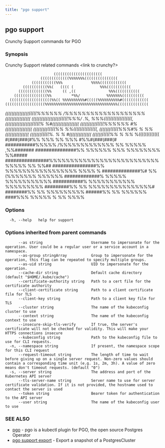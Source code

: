```yaml
---
title: "pgo support"
---
```

## pgo support

Crunchy Support commands for PGO

### Synopsis


Crunchy Support related commands <link to crunchy?>

                          ((((((((((((((((((((((
                    (((((((((((((%%%%%%%(((((((((((((((
                (((((((((((%%%             %%%%((((((((((((
            (((((((((((%%(   (((( (            %%%(((((((((((
          (((((((((((((%%     (( ,((               %%%(((((((((((
        (((((((((((((((%%         *%%/            %%%%%%%((((((((((
      (((((((((((((((((((%%(( %%%%%%%%%%#(((((%%%%%%%%%%#((((((((((((
    ((((((((((((((((((%%%%%%%%%%%%%%%%%%%%%%%%%%%%%%%%%((((((((((((((
  *((((((((((((((((((((%%%%%%     /%%%%%%%%%%%%%%%%%%%((((((((((((((((
  (((((((((((((((((((((((%%%/      .%,             %%%((((((((((((((((((,
  ((((((((((((((((((((((%                             %#(((((((((((((((((
(((((((((((((((%%%%%%                                 #%(((((((((((((((((
((((((((((((((%%                                         %%(((((((((((((((,
((((((((((((%%%#%                                     %   %%(((((((((((((((
((((((((((((%.                      %                 %     #((((((((((((((
(((((((((((%%                        %               %%*     %(((((((((((((
#(###(###(#%%                      %%%    %%        %%%      #%%#(###(###(#
###########%%%%%   /%%%%%%%%%%%%%       %%       %%%%%         ,%%#######
###############%%       %%%%%%        %%%    %%%%%%%%             %%#####
  ################%%%%%%%%%%%%%%%%%%%%%%%%%%%%%%%   %%               %%##
  ################%%        %%%%%%%%%%%%%%%%%      %%%%               %
    ##############%#        %%   (%%%%%%%           %%%%%%
    #############%     %%%%%                      %%%%%%%%%%%
      ###########%       %%%%%%%%%%%            %%%%%%%%%
        #########%%     %%            %%%%%%%%%%%%%%%#
          ########%%   %%                  %%%%%%%%%
              ######%% %%                      %%%%%%
                ####%%%                        %%%%%  %
                      %%                         %%%%



### Options

```
  -h, --help   help for support
```

### Options inherited from parent commands

```
      --as string                      Username to impersonate for the operation. User could be a regular user or a service account in a namespace.
      --as-group stringArray           Group to impersonate for the operation, this flag can be repeated to specify multiple groups.
      --as-uid string                  UID to impersonate for the operation.
      --cache-dir string               Default cache directory (default "$HOME/.kube/cache")
      --certificate-authority string   Path to a cert file for the certificate authority
      --client-certificate string      Path to a client certificate file for TLS
      --client-key string              Path to a client key file for TLS
      --cluster string                 The name of the kubeconfig cluster to use
      --context string                 The name of the kubeconfig context to use
      --insecure-skip-tls-verify       If true, the server's certificate will not be checked for validity. This will make your HTTPS connections insecure
      --kubeconfig string              Path to the kubeconfig file to use for CLI requests.
  -n, --namespace string               If present, the namespace scope for this CLI request
      --request-timeout string         The length of time to wait before giving up on a single server request. Non-zero values should contain a corresponding time unit (e.g. 1s, 2m, 3h). A value of zero means don't timeout requests. (default "0")
  -s, --server string                  The address and port of the Kubernetes API server
      --tls-server-name string         Server name to use for server certificate validation. If it is not provided, the hostname used to contact the server is used
      --token string                   Bearer token for authentication to the API server
      --user string                    The name of the kubeconfig user to use
```

### SEE ALSO

* [pgo](/reference/pgo/)	 - pgo is a kubectl plugin for PGO, the open source Postgres Operator
* [pgo support export](/reference/pgo_support_export/)	 - Export a snapshot of a PostgresCluster

